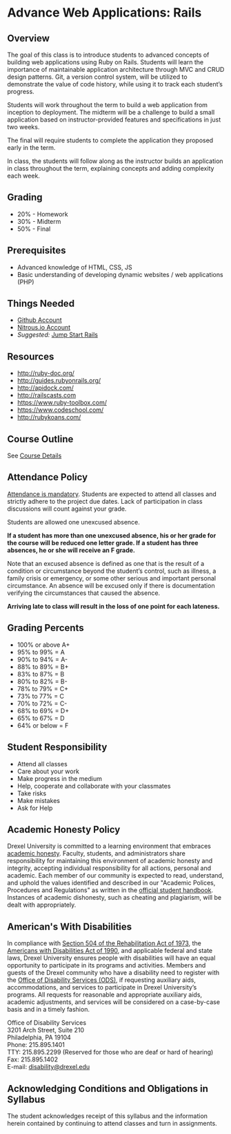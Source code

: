 # Advance Web Applications: Rails

## Overview

The goal of this class is to introduce students to advanced concepts of building web applications using Ruby on Rails. Students will learn the importance of maintainable application architecture through MVC and CRUD design patterns. Git, a version control system, will be utilized to demonstrate the value of code history, while using it to track each student’s progress.

Students will work throughout the term to build a web application from inception to deployment. The midterm will be a challenge to build a small application based on instructor-provided features and specifications in just two weeks. 

The final will require students to complete the application they proposed early in the term.

In class, the students will follow along as the instructor builds an application in class throughout the term, explaining concepts and adding complexity each week.


## Grading
 
- 20% - Homework
- 30% - Midterm
- 50% - Final

## Prerequisites

- Advanced knowledge of HTML, CSS, JS
- Basic understanding of developing dynamic websites / web applications (PHP)

## Things Needed

- [Github Account](https://github.com/)
- [Nitrous.io Account](https://www.nitrous.io/join/oNZWf5Yc0Vc)
- _Suggested:_ [Jump Start Rails](https://learnable.com/books/jsrails1)

## Resources

- http://ruby-doc.org/
- http://guides.rubyonrails.org/
- http://apidock.com/
- http://railscasts.com
- https://www.ruby-toolbox.com/
- https://www.codeschool.com/
- http://rubykoans.com/

## Course Outline

See [Course Details](https://github.com/mttdffy/WBDV465/blob/master/weekly_breakdown.md)

## Attendance Policy

[Attendance is mandatory](http://www.drexel.edu/provost/policyweb/absence.html). Students are expected to attend all classes and strictly adhere to the project due dates. Lack of participation in class discussions will count against your grade.

Students are allowed one unexcused absence.

__If a student has more than one unexcused absence, his or her grade for the course will be reduced one letter grade.
If a student has three absences, he or she will receive an F grade.__

Note that an excused absence is defined as one that is the result of a condition or circumstance beyond the student’s control, such as illness, a family crisis or emergency, or some other serious and important personal circumstance. An absence will be excused only if there is documentation verifying the circumstances that caused the absence.

**Arriving late to class will result in the loss of one point for each lateness.** 

## Grading Percents

*   100% or above A+
*   95% to 99% = A
*   90% to 94% = A-
*   88% to 89% = B+
*   83% to 87% = B
*   80% to 82% = B-
*   78% to 79% = C+
*   73% to 77% = C
*   70% to 72% = C-
*   68% to 69% = D+
*   65% to 67% = D
*   64% or below = F

## Student Responsibility

*   Attend all classes
*   Care about your work
*   Make progress in the medium
*   Help, cooperate and collaborate with your classmates
*   Take risks
*   Make mistakes
*   Ask for Help

## Academic Honesty Policy

Drexel University is committed to a learning environment that embraces [academic honesty](http://www.drexel.edu/provost/policies/academic_dishonesty.asp). Faculty, students, and administrators share responsibility for maintaining this environment of academic honesty and integrity, accepting individual responsibility for all actions, personal and academic. Each member of our community is expected to read, understand, and uphold the values identified and described in our "Academic Polices, Procedures and Regulations" as written in the [official student handbook](http://drexel.edu/studentaffairs/community_standards/studentHandbook/). Instances of academic dishonesty, such as cheating and plagiarism, will be dealt with appropriately.

## American's With Disabilities 

In compliance with [Section 504 of the Rehabilitation Act of 1973](http://www.dol.gov/oasam/regs/statutes/sec504.htm#.UMYMHqXL0fI), the [Americans with Disabilities Act of 1990](http://www.ada.gov/pubs/ada.htm), and applicable federal and state laws, Drexel University ensures people with disabilities will have an equal opportunity to participate in its programs and activities. Members and guests of the Drexel community who have a disability need to register with the [Office of Disability Services (ODS)](http://www.drexel.edu/oed/disabilityResources/), if requesting auxiliary aids, accommodations, and services to participate in Drexel University’s programs. All requests for reasonable and appropriate auxiliary aids, academic adjustments, and services will be considered on a case-by-case basis and in a timely fashion.


Office of Disability Services  
3201 Arch Street, Suite 210  
Philadelphia, PA 19104  
Phone: 215.895.1401  
TTY: 215.895.2299 (Reserved for those who are deaf or hard of hearing)  
Fax: 215.895.1402  
E-mail: [disability@drexel.edu](mailto:disability@drexel.edu)


## Acknowledging Conditions and Obligations in Syllabus

The student acknowledges receipt of this syllabus and the information herein contained by continuing to attend classes and turn in assignments.

   

